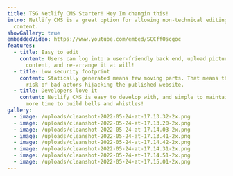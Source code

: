 ```yaml
---
title: TSG Netlify CMS Starter! Hey Im changin this!
intro: Netlify CMS is a great option for allowing non-technical editing of web
  content.
showGallery: true
embeddedVideo: https://www.youtube.com/embed/SCCffOscgoc 
features:
  - title: Easy to edit
    content: Users can log into a user-friendly back end, upload pictures, modify
      content, and re-arrange it at will!
  - title: Low security footprint
    content: Statically generated means few moving parts. That means there's minimal
      risk of bad actors hijacking the published website.
  - title: Developers love it
    content: Netlify CMS is easy to develop with, and simple to maintain, meaning
      more time to build bells and whistles!
gallery:
  - image: /uploads/cleanshot-2022-05-24-at-17.13.32-2x.png
  - image: /uploads/cleanshot-2022-05-24-at-17.13.20-2x.png
  - image: /uploads/cleanshot-2022-05-24-at-17.14.03-2x.png
  - image: /uploads/cleanshot-2022-05-24-at-17.13.41-2x.png
  - image: /uploads/cleanshot-2022-05-24-at-17.14.42-2x.png
  - image: /uploads/cleanshot-2022-05-24-at-17.14.31-2x.png
  - image: /uploads/cleanshot-2022-05-24-at-17.14.51-2x.png
  - image: /uploads/cleanshot-2022-05-24-at-17.15.01-2x.png
---
```

